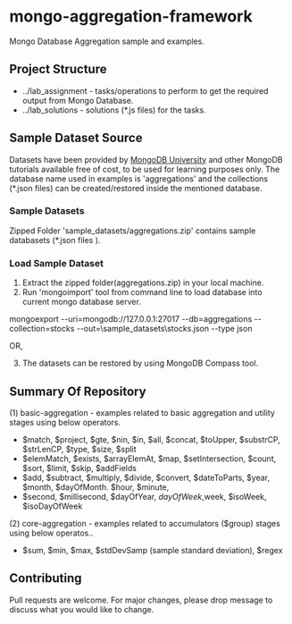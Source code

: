 # mongo-aggregation-framework
Mongo Database Aggregation sample and examples.

## Project Structure
* ../lab_assignment - tasks/operations to perform to get the required output from Mongo Database.
* ../lab_solutions - solutions (*.js files) for the tasks.


## Sample Dataset Source

Datasets have been provided by [MongoDB University](https://university.mongodb.com/) and other MongoDB tutorials available free of cost, to be used for 
learning purposes only. 
The database name used in examples is 'aggregations' and the collections (*.json files) can be created/restored inside the mentioned database.

### Sample Datasets

Zipped Folder 'sample_datasets/aggregations.zip' contains sample databasets (*.json files ).

### Load Sample Dataset
1) Extract the zipped folder(aggregations.zip) in your local machine.
2) Run 'mongoimport' tool from command line to load database into current mongo database server.

mongoexport --uri=mongodb://127.0.0.1:27017 --db=aggregations --collection=stocks --out=<your-file-location>\sample_datasets\stocks.json --type json

OR,

3) The datasets can be restored by using MongoDB Compass tool.


## Summary Of Repository

(1) basic-aggregation - examples related to basic aggregation and utility stages using below operators.

* $match, $project, $gte, $nin, $in, $all, $concat, $toUpper, $substrCP, $strLenCP, $type, $size, $split
* $elemMatch, $exists, $arrayElemAt, $map, $setIntersection, $count, $sort, $limit, $skip, $addFields
* $add, $subtract, $multiply, $divide, $convert, $dateToParts, $year, $month, $dayOfMonth. $hour, $minute, 
* $second, $millisecond, $dayOfYear, $dayOfWeek,$week, $isoWeek, $isoDayOfWeek

(2) core-aggregation - examples related to accumulators ($group) stages using below operatos..

* $sum, $min, $max, $stdDevSamp (sample standard deviation), $regex

## Contributing
Pull requests are welcome. For major changes, please drop message to discuss what you would like to change.

